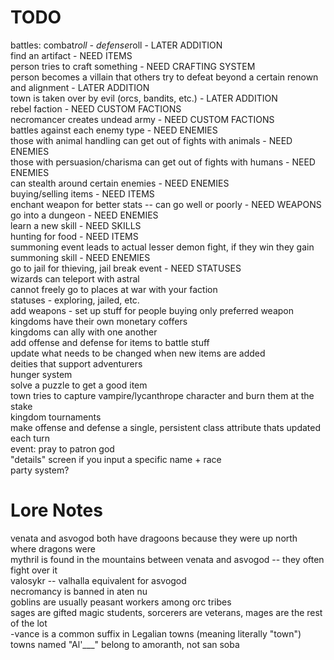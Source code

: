 # TODO
battles: combat*roll - defense*roll - LATER ADDITION <br />
find an artifact - NEED ITEMS<br />
person tries to craft something - NEED CRAFTING SYSTEM<br />
person becomes a villain that others try to defeat beyond a certain renown and alignment - LATER ADDITION<br />
town is taken over by evil (orcs, bandits, etc.) - LATER ADDITION<br />
rebel faction - NEED CUSTOM FACTIONS<br />
necromancer creates undead army - NEED CUSTOM FACTIONS<br />
battles against each enemy type - NEED ENEMIES<br />
    those with animal handling can get out of fights with animals - NEED ENEMIES<br />
    those with persuasion/charisma can get out of fights with humans - NEED ENEMIES<br />
    can stealth around certain enemies - NEED ENEMIES<br />
buying/selling items - NEED ITEMS<br />
enchant weapon for better stats -- can go well or poorly - NEED WEAPONS<br />
go into a dungeon - NEED ENEMIES<br />
learn a new skill - NEED SKILLS<br />
hunting for food - NEED ITEMS<br />
summoning event leads to actual lesser demon fight, if they win they gain summoning skill - NEED ENEMIES<br />
go to jail for thieving, jail break event - NEED STATUSES<br />
wizards can teleport with astral<br />
cannot freely go to places at war with your faction<br />
statuses - exploring, jailed, etc.<br />
add weapons - set up stuff for people buying only preferred weapon<br />
kingdoms have their own monetary coffers<br />
kingdoms can ally with one another<br />
add offense and defense for items to battle stuff<br />
update what needs to be changed when new items are added<br />
deities that support adventurers<br />
hunger system<br />
solve a puzzle to get a good item<br />
town tries to capture vampire/lycanthrope character and burn them at the stake<br />
kingdom tournaments<br />
make offense and defense a single, persistent class attribute thats updated each turn <br />
event: pray to patron god <br />
"details" screen if you input a specific name + race <br />
party system? <br />

# Lore Notes
venata and asvogod both have dragoons because they were up north where dragons were<br />
mythril is found in the mountains between venata and asvogod -- they often fight over it<br />
valosykr -- valhalla equivalent for asvogod<br />
necromancy is banned in aten nu<br />
goblins are usually peasant workers among orc tribes<br />
sages are gifted magic students, sorcerers are veterans, mages are the rest of the lot<br />
-vance is a common suffix in Legalian towns (meaning literally "town")<br />
towns named "Al'___" belong to amoranth, not san soba <br />